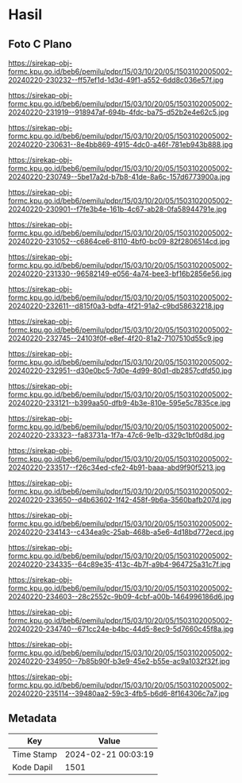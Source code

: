 # Hasil

## Foto C Plano

https://sirekap-obj-formc.kpu.go.id/beb6/pemilu/pdpr/15/03/10/20/05/1503102005002-20240220-230232--ff57ef1d-1d3d-49f1-a552-6dd8c036e57f.jpg

https://sirekap-obj-formc.kpu.go.id/beb6/pemilu/pdpr/15/03/10/20/05/1503102005002-20240220-231919--918947af-694b-4fdc-ba75-d52b2e4e62c5.jpg

https://sirekap-obj-formc.kpu.go.id/beb6/pemilu/pdpr/15/03/10/20/05/1503102005002-20240220-230631--8e4bb869-4915-4dc0-a46f-781eb943b888.jpg

https://sirekap-obj-formc.kpu.go.id/beb6/pemilu/pdpr/15/03/10/20/05/1503102005002-20240220-230749--5be17a2d-b7b8-41de-8a6c-157d6773900a.jpg

https://sirekap-obj-formc.kpu.go.id/beb6/pemilu/pdpr/15/03/10/20/05/1503102005002-20240220-230901--f7fe3b4e-161b-4c67-ab28-0fa58944791e.jpg

https://sirekap-obj-formc.kpu.go.id/beb6/pemilu/pdpr/15/03/10/20/05/1503102005002-20240220-231052--c6864ce6-8110-4bf0-bc09-82f2806514cd.jpg

https://sirekap-obj-formc.kpu.go.id/beb6/pemilu/pdpr/15/03/10/20/05/1503102005002-20240220-231330--96582149-e056-4a74-bee3-bf16b2856e56.jpg

https://sirekap-obj-formc.kpu.go.id/beb6/pemilu/pdpr/15/03/10/20/05/1503102005002-20240220-232611--d815f0a3-bdfa-4f21-91a2-c9bd58632218.jpg

https://sirekap-obj-formc.kpu.go.id/beb6/pemilu/pdpr/15/03/10/20/05/1503102005002-20240220-232745--24103f0f-e8ef-4f20-81a2-7107510d55c9.jpg

https://sirekap-obj-formc.kpu.go.id/beb6/pemilu/pdpr/15/03/10/20/05/1503102005002-20240220-232951--d30e0bc5-7d0e-4d99-80d1-db2857cdfd50.jpg

https://sirekap-obj-formc.kpu.go.id/beb6/pemilu/pdpr/15/03/10/20/05/1503102005002-20240220-233121--b399aa50-dfb9-4b3e-810e-595e5c7835ce.jpg

https://sirekap-obj-formc.kpu.go.id/beb6/pemilu/pdpr/15/03/10/20/05/1503102005002-20240220-233323--fa83731a-1f7a-47c6-9e1b-d329c1bf0d8d.jpg

https://sirekap-obj-formc.kpu.go.id/beb6/pemilu/pdpr/15/03/10/20/05/1503102005002-20240220-233517--f26c34ed-cfe2-4b91-baaa-abd9f90f5213.jpg

https://sirekap-obj-formc.kpu.go.id/beb6/pemilu/pdpr/15/03/10/20/05/1503102005002-20240220-233650--d4b63602-1f42-458f-9b6a-3560bafb207d.jpg

https://sirekap-obj-formc.kpu.go.id/beb6/pemilu/pdpr/15/03/10/20/05/1503102005002-20240220-234143--c434ea9c-25ab-468b-a5e6-4d18bd772ecd.jpg

https://sirekap-obj-formc.kpu.go.id/beb6/pemilu/pdpr/15/03/10/20/05/1503102005002-20240220-234335--64c89e35-413c-4b7f-a9b4-964725a31c7f.jpg

https://sirekap-obj-formc.kpu.go.id/beb6/pemilu/pdpr/15/03/10/20/05/1503102005002-20240220-234603--28c2552c-9b09-4cbf-a00b-1464996186d6.jpg

https://sirekap-obj-formc.kpu.go.id/beb6/pemilu/pdpr/15/03/10/20/05/1503102005002-20240220-234740--671cc24e-b4bc-44d5-8ec9-5d7660c45f8a.jpg

https://sirekap-obj-formc.kpu.go.id/beb6/pemilu/pdpr/15/03/10/20/05/1503102005002-20240220-234950--7b85b90f-b3e9-45e2-b55e-ac9a1032f32f.jpg

https://sirekap-obj-formc.kpu.go.id/beb6/pemilu/pdpr/15/03/10/20/05/1503102005002-20240220-235114--39480aa2-59c3-4fb5-b6d6-8f164306c7a7.jpg


## Metadata

| Key        | Value               |
| ---------- | ------------------- |
| Time Stamp | 2024-02-21 00:03:19 |
| Kode Dapil | 1501                |



